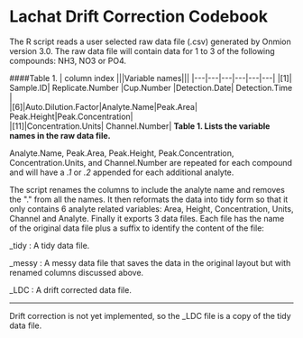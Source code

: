 # Lachat Drift Correction Codebook

The R script reads a user selected raw data file (.csv) generated by Onmion version 3.0.  The raw data file will contain data for 1 to 3 of the following compounds:  NH3, NO3 or PO4. 

####Table 1.
|  column index |||Variable names|||
|---|---|---|---|---|---|
|[1]| Sample.ID| Replicate.Number |Cup.Number  |Detection.Date| Detection.Time  |     
|[6]|Auto.Dilution.Factor|Analyte.Name|Peak.Area|   Peak.Height|Peak.Concentration|   
|[11]|Concentration.Units|  Channel.Number| 
**Table 1. Lists the variable names in the raw data file.**


Analyte.Name, Peak.Area, Peak.Height, Peak.Concentration, Concentration.Units, and Channel.Number are repeated for each compound and will have a *.1* or *.2* appended for each additional analyte.

The script renames the columns to include the analyte name and removes the "." from all the names.  It then reformats the data into tidy form so that it only contains 6 analyte related variables:  Area, Height, Concentration, Units, Channel and Analyte.  Finally it exports 3 data files.  Each file has the name of the original data file plus a suffix to identify the content of the file:

_tidy :  A tidy data file.
  
_messy :  A messy data file that saves the data in the original layout but with renamed columns discussed above.
 
_LDC :  A drift corrected data file.


---   
Drift correction is not yet implemented, so the _LDC file is a copy of the tidy data file.


